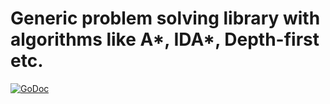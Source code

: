 # Generic problem solving library with algorithms like A*, IDA*, Depth-first etc.

[![GoDoc](https://godoc.org/github.com/bertbaron/solve?status.svg)](https://godoc.org/github.com/bertbaron/solve)
